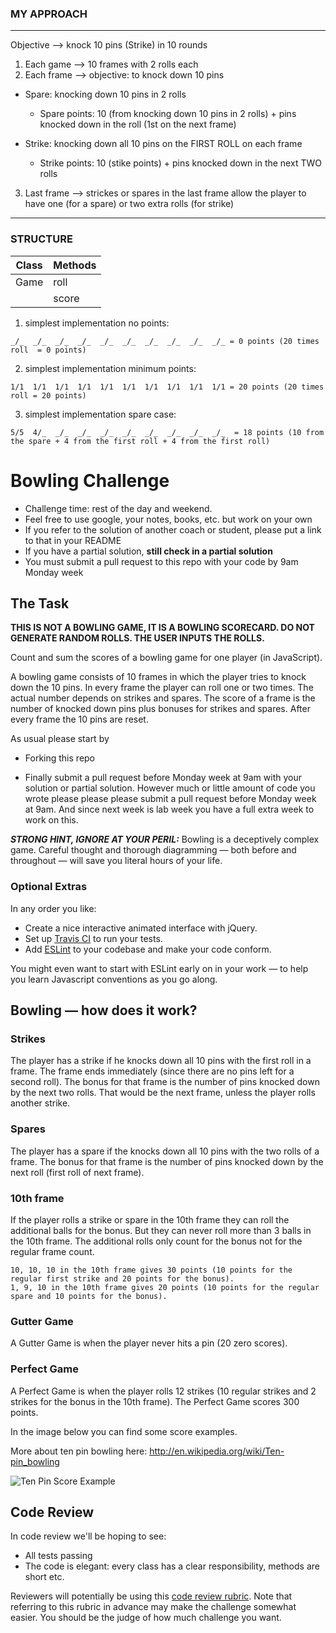 ### MY APPROACH 
---

Objective --> knock 10 pins (Strike) in 10 rounds

1. Each game --> 10 frames with 2 rolls each 
2. Each frame --> objective: to knock down 10 pins 

- Spare: knocking down 10 pins in 2 rolls
     - Spare points: 10 (from knocking down 10 pins in 2 rolls)
                    +
                     pins knocked down in the roll (1st on the next frame)

- Strike: knocking down all 10 pins on the FIRST ROLL on each frame 
    - Strike points: 10 (stike points)
                    +
                    pins knocked down in the next TWO rolls

3. Last frame --> strickes or spares in the last frame allow the player to have one (for a spare) or two extra rolls (for strike)

---


### STRUCTURE 


| Class       |    Methods  |
|-------------| ----------  |
| Game        | roll        |
|             | score       |


1. simplest implementation no points: 

```
_/_  _/_  _/_  _/_  _/_  _/_  _/_  _/_  _/_  _/_ = 0 points (20 times roll  = 0 points)
``` 
2. simplest implementation minimum points: 

```
1/1  1/1  1/1  1/1  1/1  1/1  1/1  1/1  1/1  1/1 = 20 points (20 times roll = 20 points)
```
3. simplest implementation spare case:

```
5/5  4/_  _/_  _/_  _/_  _/_  _/_  _/_  _/_  _/_  = 18 points (10 from the spare + 4 from the first roll + 4 from the first roll)
```


 







Bowling Challenge
=================


* Challenge time: rest of the day and weekend.
* Feel free to use google, your notes, books, etc. but work on your own
* If you refer to the solution of another coach or student, please put a link to that in your README
* If you have a partial solution, **still check in a partial solution**
* You must submit a pull request to this repo with your code by 9am Monday week

## The Task

**THIS IS NOT A BOWLING GAME, IT IS A BOWLING SCORECARD. DO NOT GENERATE RANDOM ROLLS. THE USER INPUTS THE ROLLS.**

Count and sum the scores of a bowling game for one player (in JavaScript).

A bowling game consists of 10 frames in which the player tries to knock down the 10 pins. In every frame the player can roll one or two times. The actual number depends on strikes and spares. The score of a frame is the number of knocked down pins plus bonuses for strikes and spares. After every frame the 10 pins are reset.

As usual please start by

* Forking this repo

* Finally submit a pull request before Monday week at 9am with your solution or partial solution.  However much or little amount of code you wrote please please please submit a pull request before Monday week at 9am.  And since next week is lab week you have a full extra week to work on this.

___STRONG HINT, IGNORE AT YOUR PERIL:___ Bowling is a deceptively complex game. Careful thought and thorough diagramming — both before and throughout — will save you literal hours of your life.

### Optional Extras

In any order you like:

* Create a nice interactive animated interface with jQuery.
* Set up [Travis CI](https://travis-ci.org) to run your tests.
* Add [ESLint](http://eslint.org/) to your codebase and make your code conform.

You might even want to start with ESLint early on in your work — to help you
learn Javascript conventions as you go along.

## Bowling — how does it work?

### Strikes

The player has a strike if he knocks down all 10 pins with the first roll in a frame. The frame ends immediately (since there are no pins left for a second roll). The bonus for that frame is the number of pins knocked down by the next two rolls. That would be the next frame, unless the player rolls another strike.

### Spares

The player has a spare if the knocks down all 10 pins with the two rolls of a frame. The bonus for that frame is the number of pins knocked down by the next roll (first roll of next frame).

### 10th frame

If the player rolls a strike or spare in the 10th frame they can roll the additional balls for the bonus. But they can never roll more than 3 balls in the 10th frame. The additional rolls only count for the bonus not for the regular frame count.

    10, 10, 10 in the 10th frame gives 30 points (10 points for the regular first strike and 20 points for the bonus).
    1, 9, 10 in the 10th frame gives 20 points (10 points for the regular spare and 10 points for the bonus).

### Gutter Game

A Gutter Game is when the player never hits a pin (20 zero scores).

### Perfect Game

A Perfect Game is when the player rolls 12 strikes (10 regular strikes and 2 strikes for the bonus in the 10th frame). The Perfect Game scores 300 points.

In the image below you can find some score examples.

More about ten pin bowling here: http://en.wikipedia.org/wiki/Ten-pin_bowling

![Ten Pin Score Example](images/example_ten_pin_scoring.png)

## Code Review

In code review we'll be hoping to see:

* All tests passing
* The code is elegant: every class has a clear responsibility, methods are short etc.

Reviewers will potentially be using this [code review rubric](docs/review.md).  Note that referring to this rubric in advance may make the challenge somewhat easier.  You should be the judge of how much challenge you want.
